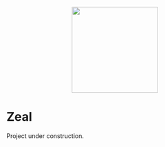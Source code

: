 <p align="center">
	<img src="https://i.imgur.com/g1pxfIm.png" width="200" />
</p>

# Zeal

Project under construction.